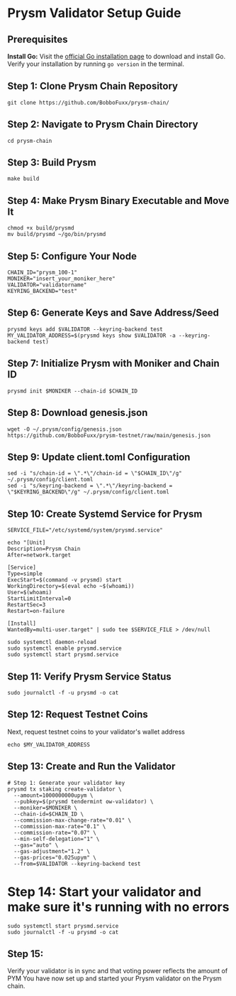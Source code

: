 # Prysm Validator Setup Guide

## Prerequisites
**Install Go:**
Visit the [official Go installation page](https://golang.org/dl/) to download and install Go. Verify your installation by running `go version` in the terminal.

## Step 1: Clone Prysm Chain Repository
```
git clone https://github.com/BobboFuxx/prysm-chain/
```
## Step 2: Navigate to Prysm Chain Directory
```
cd prysm-chain
```
## Step 3: Build Prysm
```
make build
```
## Step 4: Make Prysm Binary Executable and Move It
```
chmod +x build/prysmd
mv build/prysmd ~/go/bin/prysmd
```
## Step 5: Configure Your Node
```
CHAIN_ID="prysm_100-1"
MONIKER="insert_your_moniker_here"
VALIDATOR="validatorname"
KEYRING_BACKEND="test"
```
## Step 6: Generate Keys and Save Address/Seed
```
prysmd keys add $VALIDATOR --keyring-backend test 
MY_VALIDATOR_ADDRESS=$(prysmd keys show $VALIDATOR -a --keyring-backend test)
```
## Step 7: Initialize Prysm with Moniker and Chain ID
```
prysmd init $MONIKER --chain-id $CHAIN_ID
```
## Step 8: Download genesis.json
```
wget -O ~/.prysm/config/genesis.json https://github.com/BobboFuxx/prysm-testnet/raw/main/genesis.json
```
## Step 9: Update client.toml Configuration
```
sed -i "s/chain-id = \".*\"/chain-id = \"$CHAIN_ID\"/g" ~/.prysm/config/client.toml
sed -i "s/keyring-backend = \".*\"/keyring-backend = \"$KEYRING_BACKEND\"/g" ~/.prysm/config/client.toml
```
## Step 10: Create Systemd Service for Prysm
```
SERVICE_FILE="/etc/systemd/system/prysmd.service"

echo "[Unit]
Description=Prysm Chain
After=network.target

[Service]
Type=simple
ExecStart=$(command -v prysmd) start
WorkingDirectory=$(eval echo ~$(whoami))
User=$(whoami)
StartLimitInterval=0
RestartSec=3
Restart=on-failure

[Install]
WantedBy=multi-user.target" | sudo tee $SERVICE_FILE > /dev/null

sudo systemctl daemon-reload
sudo systemctl enable prysmd.service
sudo systemctl start prysmd.service
```
## Step 11: Verify Prysm Service Status
```
sudo journalctl -f -u prysmd -o cat
```
## Step 12: Request Testnet Coins
Next, request testnet coins to your validator's wallet address 

```echo $MY_VALIDATOR_ADDRESS ```

## Step 13: Create and Run the Validator
```
# Step 1: Generate your validator key
prysmd tx staking create-validator \
  --amount=1000000000upym \
  --pubkey=$(prysmd tendermint ow-validator) \
  --moniker=$MONIKER \
  --chain-id=$CHAIN_ID \
  --commission-max-change-rate="0.01" \
  --commission-max-rate="0.1" \
  --commission-rate="0.07" \
  --min-self-delegation="1" \
  --gas="auto" \
  --gas-adjustment="1.2" \
  --gas-prices="0.025upym" \
  --from=$VALIDATOR --keyring-backend test
```
# Step 14: Start your validator and make sure it's running with no errors
```
sudo systemctl start prysmd.service
sudo journalctl -f -u prysmd -o cat
```
## Step 15: 
Verify your validator is in sync and that voting power reflects the amount of PYM
You have now set up and started your Prysm validator on the Prysm chain.

